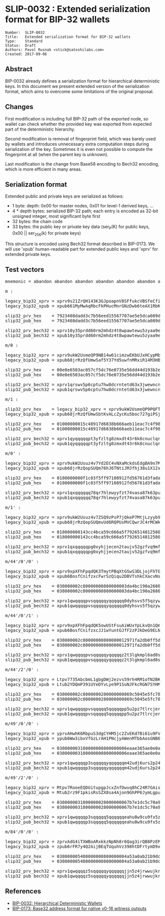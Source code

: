 # SLIP-0032 : Extended serialization format for BIP-32 wallets

```
Number:  SLIP-0032
Title:   Extended serialization format for BIP-32 wallets
Type:    Standard
Status:  Draft
Authors: Pavol Rusnak <stick@satoshilabs.com>
Created: 2017-09-06
```

## Abstract

BIP-0032 already defines a serialization format for hierarchical deterministic
keys.  In this document we present extended version of the serialization
format, which aims to overcome some limitations of the original proposal.

## Changes

First modification is including full BIP-32 path of the exported node, so
wallet can check whether the provided key was exported from expected part of
the deterministic hierarchy.

Second modification is removal of fingerprint field, which was barely used by
wallets and introduces unnecessary extra computation steps during serialization
of the key. Sometimes it is even not possible to compute the fingerprint at all
(when the parent key is unknown).

Last modification is the change from Base58 encoding to Bech32 encoding, which
is more efficient in many areas.

## Serialization format

Extended public and private keys are serialized as follows:

* 1 byte: depth: 0x00 for master nodes, 0x01 for level-1 derived keys, ...
* 4 * depth bytes: serialized BIP-32 path; each entry is encoded as 32-bit unsigned integer, most significant byte first
* 32 bytes: the chain code
* 33 bytes: the public key or private key data (ser<sub>P</sub>(K) for public keys, 0x00 || ser<sub>256</sub>(k) for private keys)

This structure is encoded using Bech32 format described in BIP-0173. We will
use 'xpub' human-readable part for extended public keys and 'xprv' for extended
private keys.

## Test vectors

<pre>
mnemonic = abandon abandon abandon abandon abandon abandon abandon abandon abandon abandon abandon about

m :

legacy_bip32_xprv = xprv9s21ZrQH143K3GJpoapnV8SFfukcVBSfeCficPSGfubmSFDxo1kuHnLisriDvSnRRuL2Qrg5ggqHKNVpxR86QEC8w35uxmGoggxtQTPvfUu
legacy_bip32_xpub = xpub661MyMwAqRbcFkPHucMnrGNzDwb6teAX1RbKQmqtEF8kK3Z7LZ59qafCjB9eCRLiTVG3uxBxgKvRgbubRhqSKXnGGb1aoaqLrpMBDrVxga8

slip32_prv_hex    = 7923408dadd3c7b56eed15567707ae5e5dca089de972e07f3b860450e2a3b70e001837c1be8e2995ec11cda2b066151be2cfb48adf9e47b151d46adab3a21cdf67
slip32_pub_hex    = 7923408dadd3c7b56eed15567707ae5e5dca089de972e07f3b860450e2a3b70e03d902f35f560e0470c63313c7369168d9d7df2d49bf295fd9fb7cb109ccee0494

slip32_prv_bech32 = xprv10y35prdd60rm2mhdz4t8wpawtewu5zyaa9ewqlemscz9pc4rku8qqxphcxlgu2v4asgumg4svc23hck0kj9dl8j8k9gag6k6kw3pehm8jxu8jp
slip32_pub_bech32 = xpub10y35prdd60rm2mhdz4t8wpawtewu5zyaa9ewqlemscz9pc4rku8q8kgz7d04vrsywrrrxy78x6gk3kwhmuk5n0eftlvlkl93p8xwupy5rk2xz9

m/0 :

legacy_bip32_xprv = xprv9ukW2UsmeQP9NB14w61cimzwEKbUJxHCypMb1PpEafjCETz69a6tp8aYdMkHfz6U49Ut262f9MpGZkCna1zDhEfW2BGkSehvrxd5ueR4TBe
legacy_bip32_xpub = xpub68jrRzQfUmwSaf5Y37Yd5uwfnMRxiR14M3HBonDr91GB7GKEh7R9Mvu2UeCtbASfXZ9FdNo9FwFx6a37HNXUDiXVQFXuadXmevRBa3y7rL8

slip32_prv_hex    = 00e0e6503ac057cf5dc76e0735e56dd44d193b2e9e271cc2d46bc759c99b021e3c00baa89a8bdd61c5e22b9f10601d8791c9f8fc4b2fa6df9d68d336f0eb03b06eb6
slip32_pub_hex    = 00e0e6503ac057cf5dc76e0735e56dd44d193b2e9e271cc2d46bc759c99b021e3c0376bf533d4b15510fa9f4124b6e48616f07debcf2ef0cfb185cdc4a576450b475

slip32_prv_bech32 = xprv1qrswv5p6cptu7hw8dcrntetd63x3jwewncn3esk5d0r4njvmqg0rcq964zdghhtpch3zh8csvqwc0ywflr7yktaxm7wk35ek7r4s8vrwkcaajhzw
slip32_pub_bech32 = xpub1qrswv5p6cptu7hw8dcrntetd63x3jwewncn3esk5d0r4njvmqg0rcqmkhafn6jc42y86naqjfdhysct0ql0teuh0pna3shxufftkg595w5gw3dp7

m/1 :

slip32_prv_hex    = legacy_bip32_xprv = xprv9ukW2UsmeQP9PQFT4K5ZcUPAXZy7hZPqMAX94Q2rTNA5qRznspNy8q87j3hc5eWWS7hS7sGVpEiGbMHLqxubZFqAASWSBuyVDqE9jxqjD9E
legacy_bip32_xpub = xpub68jrRzQfUmwSbtKvALcZycKu5boc727giPSjrnSU1hh4iEKwRMhDgdSbaK3Ac8hngo2Fgbz9B5S4V1jbkR8ffjFLjTBWSvALDZPzTLqeMqb

slip32_prv_hex    = 01000000015c48917d6838b666aeb11eac7c4f98f807779b57c7522e38509719eeb1e7a59200c1beaff0c4db984670a40c69c2947b9d33cd7f6e749c67e1fcb5c6118dda1282
slip32_pub_hex    = 01000000015c48917d6838b666aeb11eac7c4f98f807779b57c7522e38509719eeb1e7a59202ea2649b3512b9a859ab658a85e2989a7ae39b2518877b2dc0f2b44b785d5788d

slip32_prv_bech32 = xprv1qyqqqqqpt3yfzltg8zmxdt43r6k8cnuclqrh0x6hcafzuwzsjuv7av085kfqpsd74lcvfkucgec2grrfc228h8fne4lkuayuvlsledwxzxxa5y5zefalyg
slip32_pub_bech32 = xpub1qyqqqqqpt3yfzltg8zmxdt43r6k8cnuclqrh0x6hcafzuwzsjuv7av085kfq963xfxe4z2u6skdtvk9gtc5cnfaw8xe9rzrhktwq726yk7za27ydw88adn

m/0' :

legacy_bip32_xprv = xprv9ukW2Usuz4v7Yd2EC4vNXaMckdsEdgBA9n7MQbqMJbW9FuHDWWjDwzEM2h6XmFnrzX7JVmfcNWMEVoRauU6hQpbokqPPNTbdycW9fHSPYyF
legacy_bip32_xpub = xpub68jrRzQopSUQm76hJ6TNtiJMJfhj38u1X12xCzExrw388hcN443UVnYpswdUkV7vPJ3KayiCdp3Q5E23s4wvkucohVTh7eSstJdBFyn2DMx

slip32_prv_hex    = 0180000000f1c03f5ff97108912fd56761d3fada8879e4173aba45f10da4bbd94b1c49716000c08cf331996482c06db3d259ff99be4bf7083824d53185e33191ee7ceb2bf96f
slip32_pub_hex    = 0180000000f1c03f5ff97108912fd56761d3fada8879e4173aba45f10da4bbd94b1c497160027f1d87730e460e921b382242911565bf93daf2081ed685b2edd1d01176b2c13c

slip32_prv_bech32 = xprv1qxqqqqqq78qr7hlewyyfzt74vasa87k63pu7g9e6hfzlzrdyh0v5k8zfw9sqpsyv7vcejeyzcpkm85jel7vmujlhpquzf4f3sh3nry0w0n4jh7t0jhc039
slip32_pub_bech32 = xpub1qxqqqqqq78qr7hlewyyfzt74vasa87k63pu7g9e6hfzlzrdyh0v5k8zfw9sqylcasaesu3swjgdnsgjzjy2kt0unmteqs8kkskewm5wsz9mt9sfuvlxj6p

m/1' :

legacy_bip32_xprv = xprv9ukW2Usuz4v7ZSQ9zPsP7jQkeP7MtjLzyyb9zfZ7uZc7Hr1Kf1FKQq1tM8edPHeB2fPBATtH7XYNAEmxtCWRNvP5qZkv4E3CXL3FvwPsBSm
legacy_bip32_xpub = xpub68jrRzQopSUQmvUd6RQPUsMVCQwrJC4rMCWko3xjTu96AeLUCYZZxdLNCSXBA3QhaZJ67AynQNCtfcBFemxfjzWHWLKbkVCFyHGjFHHgqeE

slip32_prv_hex    = 018000000143cc4bca59c666a5f79265148125802ed2cec46df1c5ca8e6a058dab525a73f1003ef02fc53000742891fc90458ba9edc8363d8f1f267e326b1078710c7db34de5
slip32_pub_hex    = 018000000143cc4bca59c666a5f79265148125802ed2cec46df1c5ca8e6a058dab525a73f103b5184a526dac6abda3d8d54a541471ce83e8c2260d56706053e2780922319f5e

slip32_prv_bech32 = xprv1qxqqqqqpg0xyhjjecen2taujv52gzfvq9mfva3rd78zu4rn2qkx6k5j6w0csq0hs9lznqqr59zgleyz93w57mjpk8k837fn7xf43q7r3p37mxn095hysnx
slip32_pub_bech32 = xpub1qxqqqqqpg0xyhjjecen2taujv52gzfvq9mfva3rd78zu4rn2qkx6k5j6w0cs8dgcfffxmtr2hk3a34222s28rn5rarpzvr2kwps98cncpy3rr867k5u83k

m/44'/0'/0' :

legacy_bip32_xprv = xprv9xpXFhFpqdQK3TmytPBqXtGSwS3DLjojFhTGht8gwAAii8py5X6pxeBnQ6ehJiyJ6nDjWGJfZ95WxByFXVkDxHXrqu53WCRGypk2ttuqncb
legacy_bip32_xpub = xpub6BosfCnifzxcFwrSzQiqu2DBVTshkCXacvNsWGYJVVhhawA7d4R5WSWGFNbi8Aw6ZRc1brxMyWMzG3DSSSSoekkudhUd9yLb6qx39T9nMdj

slip32_prv_hex    = 038000002c80000000800000003da4bc190a2680111d31fadfdc905f2a7f6ce77c6f109919116f253d4344521900fe64af825b5b78554c33a28b23085fc082f691b3c712cc1d4e66e133297da87a
slip32_pub_hex    = 038000002c80000000800000003da4bc190a2680111d31fadfdc905f2a7f6ce77c6f109919116f253d4344521903774c910fcf07fa96886ea794f0d5caed9afe30b44b83f7e213bb92930e7df4bd

slip32_prv_bech32 = xprv1qwqqqqpvsqqqqqyqqqqqq0dyhsvs5f5qzywnr7klmjg972nldnnhcmcsnyv3zme984p5g5seqrlxftuztddhs42vxw3gkgcgtlqg9a53k0r39nqafenwzvef0k585enml6g
slip32_pub_bech32 = xpub1qwqqqqpvsqqqqqyqqqqqq0dyhsvs5f5qzywnr7klmjg972nldnnhcmcsnyv3zme984p5g5seqdm5eyg0eurl495gd6nefux4etke4l3sk39c8alzzwae9ycw0h6t6ltmssr

m/44'/0'/1' :

legacy_bip32_xprv = xprv9xpXFhFpqdQK5owUStFsuAiWUxYpLkvQn1QmVDumBKTvmmjkNEZgpMYoAaAftt3JVeDhRkvyLvrKathDToUMdz2FqRF7JNavF7uboJWArrw
legacy_bip32_xpub = xpub6BosfCnifzxcJJ1wYuntGJfF2zPJkDeG9ELNHcKNjezuea4tumswN9sH1psMdSVqCMoJC21Bv8usSeqSP4Sp1tLzW7aY59fGn9GCYzx5UTo

slip32_prv_hex    = 038000002c80000000800000012971fa2db0ff5d69e166a406813aa3d9ed09c4adac2e0ce33523da8c5609f4f4008855dfda37fe663bffc0136618504e3cbd7d992134609cef6191c729339d5c65
slip32_pub_hex    = 038000002c80000000800000012971fa2db0ff5d69e166a406813aa3d9ed09c4adac2e0ce33523da8c5609f4f4025d0261853d4c3a379160fb51d2f262ac64e65219139982c4e2180bcef1a233d9

slip32_prv_bech32 = xprv1qwqqqqpvsqqqqqyqqqqqz2t3lgkmpl6ad8skdfqxsya28k0dp8z2mtpwpn3n2g7633tqna85qzy9th76xllxvwllcqfkvxzsfc7t6lveyy6xp880vxguw2fnn4wx2mhtjy8
slip32_pub_bech32 = xpub1qwqqqqpvsqqqqqyqqqqqz2t3lgkmpl6ad8skdfqxsya28k0dp8z2mtpwpn3n2g7633tqna85qfwsycv984xr5du3vra4r5hjv2kxfejjryfenqkyugvqhnh35geajlgxhp0

m/44'/2'/0' :

legacy_bip32_xprv = Ltpv7735AbcbmL1gbgDWj2ezvs59rh4RM1oTN2BKTKbfe3146FCPCNFbBBSWfuV9vCJNMXD9LuHpQnqVWpn2hbMhikqPdoGqbS3ptdPoNWEvvgR
legacy_bip32_xpub = Ltub2YDQmP391UYeDYvLye9P1SuNJFkcRGN7SYHM8JMxaDnegcPTXHJ2BnYmvHnFnGPGKu2WMuCga6iZV3SDxDMGrRyMcrYEfSPhrpS1EPkC43E

slip32_prv_hex    = 038000002c8000000280000000869c5045e5fc789646babcd1961b101bc31e75fe50df8a585c79b05dca0ac75800983cd10d8d14160b10b9a4bb63207e9585054a3133619d57b78ea9d5aa3046d2
slip32_pub_hex    = 038000002c8000000280000000869c5045e5fc789646babcd1961b101bc31e75fe50df8a585c79b05dca0ac7580340fe3b8e89165258bac0cb711613c618d1af63dc321a90b751d0697301441bcc

slip32_prv_bech32 = xprv1qwqqqqpvsqqqqq5qqqqqpp5u2pz7tlrcjert40x3jcd3qx7rre6lu5xl3fv9c7dsth9q436cqzvre5gd352pvzcshxjtkceq062c2p22xyekr82hk782n4d2xprdysp4gxc
slip32_pub_bech32 = xpub1qwqqqqpvsqqqqq5qqqqqpp5u2pz7tlrcjert40x3jcd3qx7rre6lu5xl3fv9c7dsth9q436cqdq0uwuw3yt9yk96cr9hz9snccvdrtmrmsep4y9h28gxjucpgsducuj4f9r

m/49'/0'/0' :

legacy_bip32_xprv = yprvAHwhK6RbpuS3dgCYHM5jc2ZvEKd7Bi61u9FVhYMpgMSuZS613T1xxQeKTffhrHY79hZ5PsskBjcc6C2V7DrnsMsNaGDaWev3GLRQRgV7hxF
legacy_bip32_xpub = ypub6Ww3ibxVfGzLrAH1PNcjyAWenMTbbAosGNB6VvmSEgytSER9azLDWCxoJwW7Ke7icmizBMXrzBx9979FfaHxHcrArf3zbeJJJUZPf663zsP

slip32_prv_hex    = 038000003180000000800000006eaae365ae0e0a0aab84325cfe7cd76c3b909035f889e7d3f1b847a9a0797ecb00880d51752bda4190607e079588d3f644d96bfa03446bce93cddfda3c4a99c7e6
slip32_pub_hex    = 038000003180000000800000006eaae365ae0e0a0aab84325cfe7cd76c3b909035f889e7d3f1b847a9a0797ecb02f1f347891b20f7568eae3ec9869fbfb67bcab6f358326f10ecc42356bd55939d

slip32_prv_bech32 = xprv1qwqqqqp3sqqqqqyqqqqqqm42udj6urs2p24cgvjule7dwmpmjzgrt7yfulflrwz84xs8jlktqzyq65t490dyryrq0cretzxn7ezdj6l6qdzxhn5neh0a50z2n8r7vumvllf
slip32_pub_bech32 = xpub1qwqqqqp3sqqqqqyqqqqqqm42udj6urs2p24cgvjule7dwmpmjzgrt7yfulflrwz84xs8jlktqtclx3ufrvs0w45w4clvnp5lh7m8hj4k7dvrymcsanzzx44a2kfe6xynfgh

m/49'/2'/0' :

legacy_bip32_xprv = Mtpv7RooeEQDUitupgpJcxZnfDwvq8hC24R7GAiscrqFhHHhit96vCNY7yudJgrM841dMbiRUQceC12566XAHHC8Rd1BtnBdokq9tmF7jLLvUdh
legacy_bip32_xpub = Mtub2rz9F1pkisRsSZX8sa4Ajon9GhPP6JymLgpuHqbYdU5JKFLBF7Qy8b1tZ3dccj2fefrAxfrPdVkpCxuWn3g72UctH2bvJRkp6iFmp8aLeRZ

slip32_prv_hex    = 0380000031800000028000000067b7e1dc5c70a93504218ccf40c47ad46d4a9c858196376ce0e853aca7be049800cf222cc2e097049fe2ca76626c19c7e7a3ef971b1f64195758ab3c832463fcf4
slip32_pub_hex    = 0380000031800000028000000067b7e1dc5c70a93504218ccf40c47ad46d4a9c858196376ce0e853aca7be049802b07388bd2edaba3c0a2c0856716fd7c9965d212fb2736f7b925f57d922b10ace

slip32_prv_bech32 = xprv1qwqqqqp3sqqqqq5qqqqqqeahu8w9cu9fx5zzrrx0grz844rdf2wgtqvkxakwp6zn4jnmupycqr8jytxzuztsf8lzefmxymqecln68muhrv0kgx2htz4neqeyv070gg6dcn7
slip32_pub_bech32 = xpub1qwqqqqp3sqqqqq5qqqqqqeahu8w9cu9fx5zzrrx0grz844rdf2wgtqvkxakwp6zn4jnmupycq2c88z9a9mdt50q29sy9vut06lyevhfp97e8xmmmjf040kfzky9vu2pu92u

m/84'/0'/0' :

legacy_bip32_xprv = zprvAdG4iTXWBoARxkkzNpNh8r6Qag3irQB8PzEMkAFeTRXxHpbF9z4QgEvBRmfvqWvGp42t42nvgGpNgYSJA9iefm1yYNZKEm7z6qUWCroSQnE
legacy_bip32_xpub = zpub6rFR7y4Q2AijBEqTUquhVz398htDFrtymD9xYYfG1m4wAcvPhXNfE3EfH1r1ADqtfSdVCToUG868RvUUkgDKf31mGDtKsAYz2oz2AGutZYs

slip32_prv_hex    = 038000005480000000800000004a53a0ab21b9dc95869c4e92a161194e03c0ef3ff5014ac692f433c4765490fc00e14f274d16ca0d91031b98b162618061d03930fa381af6d4caf44b01819ab6d4
slip32_pub_hex    = 038000005480000000800000004a53a0ab21b9dc95869c4e92a161194e03c0ef3ff5014ac692f433c4765490fc02707a62fdacc26ea9b63b1c197906f56ee0180d0bcf1966e1a2da34f5f3a09a9b

slip32_prv_bech32 = xprv1qwqqqqz5sqqqqqyqqqqqqjjn5z4jrwwujkrfcn5j59s3jnsrcrhnlagpftrf9apnc3m9fy8uqrs57f6dzm9qmygrrwvtzcnpspsaqwfslgup4ak5et6ykqvpn2mdggeaxrp
slip32_pub_bech32 = xpub1qwqqqqz5sqqqqqyqqqqqqjjn5z4jrwwujkrfcn5j59s3jnsrcrhnlagpftrf9apnc3m9fy8uqfc85cha4npxa2dk8vwpj7gx74hwqxqdp083jehp5tdrfa0n5zdfkg3lp00
</pre>

## References

* [BIP-0032: Hierarchical Deterministic Wallets](https://github.com/bitcoin/bips/blob/master/bip-0032.mediawiki)
* [BIP-0173: Base32 address format for native v0-16 witness outputs](https://github.com/bitcoin/bips/blob/master/bip-0173.mediawiki)
